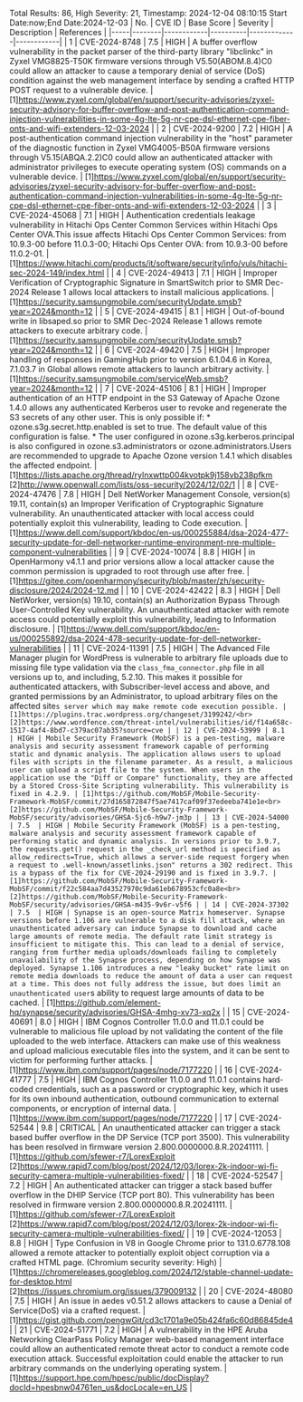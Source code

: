 Total Results: 86, High Severity: 21, Timestamp: 2024-12-04 08:10:15
Start Date:now;End Date:2024-12-03
| No. | CVE ID | Base Score | Severity | Description | References |
|-----|--------|------------|----------|-------------|------------|
| 1 | CVE-2024-8748 | 7.5  | HIGH | A buffer overflow vulnerability in the packet parser of the third-party library "libclinkc" in Zyxel VMG8825-T50K firmware versions through V5.50(ABOM.8.4)C0 could allow an attacker to cause a temporary denial of service (DoS) condition against the web management interface by sending a crafted HTTP POST request to a vulnerable device. | [1]https://www.zyxel.com/global/en/support/security-advisories/zyxel-security-advisory-for-buffer-overflow-and-post-authentication-command-injection-vulnerabilities-in-some-4g-lte-5g-nr-cpe-dsl-ethernet-cpe-fiber-onts-and-wifi-extenders-12-03-2024 |
| 2 | CVE-2024-9200 | 7.2  | HIGH | A post-authentication command injection vulnerability in the "host" parameter of the diagnostic function in Zyxel VMG4005-B50A firmware versions through V5.15(ABQA.2.2)C0 could allow an authenticated attacker with administrator privileges to execute operating system (OS) commands on a vulnerable device. | [1]https://www.zyxel.com/global/en/support/security-advisories/zyxel-security-advisory-for-buffer-overflow-and-post-authentication-command-injection-vulnerabilities-in-some-4g-lte-5g-nr-cpe-dsl-ethernet-cpe-fiber-onts-and-wifi-extenders-12-03-2024 |
| 3 | CVE-2024-45068 | 7.1  | HIGH | Authentication credentials leakage vulnerability in Hitachi Ops Center Common Services within Hitachi Ops Center OVA.This issue affects Hitachi Ops Center Common Services: from 10.9.3-00 before 11.0.3-00; Hitachi Ops Center OVA: from 10.9.3-00 before 11.0.2-01. | [1]https://www.hitachi.com/products/it/software/security/info/vuls/hitachi-sec-2024-149/index.html |
| 4 | CVE-2024-49413 | 7.1  | HIGH | Improper Verification of Cryptographic Signature in SmartSwitch prior to SMR Dec-2024 Release 1 allows local attackers to install malicious applications. | [1]https://security.samsungmobile.com/securityUpdate.smsb?year=2024&month=12 |
| 5 | CVE-2024-49415 | 8.1  | HIGH | Out-of-bound write in libsaped.so prior to SMR Dec-2024 Release 1 allows remote attackers to execute arbitrary code. | [1]https://security.samsungmobile.com/securityUpdate.smsb?year=2024&month=12 |
| 6 | CVE-2024-49420 | 7.5  | HIGH | Improper handling of responses in GamingHub prior to version 6.1.04.6 in Korea, 7.1.03.7 in Global allows remote attackers to launch arbitrary activity. | [1]https://security.samsungmobile.com/serviceWeb.smsb?year=2024&month=12 |
| 7 | CVE-2024-45106 | 8.1  | HIGH | Improper authentication of an HTTP endpoint in the S3 Gateway of Apache Ozone 1.4.0 allows any authenticated Kerberos user to revoke and regenerate the S3 secrets of any other user. This is only possible if:  *  ozone.s3g.secret.http.enabled is set to true. The default value of this configuration is false.  *  The user configured in ozone.s3g.kerberos.principal is also configured in ozone.s3.administrators or ozone.administrators.Users are recommended to upgrade to Apache Ozone version 1.4.1 which disables the affected endpoint. | [1]https://lists.apache.org/thread/rylnxwttp004kvotpk9j158vb238pfkm<br>[2]http://www.openwall.com/lists/oss-security/2024/12/02/1 |
| 8 | CVE-2024-47476 | 7.8  | HIGH | Dell NetWorker Management Console, version(s) 19.11, contain(s) an Improper Verification of Cryptographic Signature vulnerability. An unauthenticated attacker with local access could potentially exploit this vulnerability, leading to Code execution. | [1]https://www.dell.com/support/kbdoc/en-us/000255884/dsa-2024-477-security-update-for-dell-networker-runtime-environment-nre-multiple-component-vulnerabilities |
| 9 | CVE-2024-10074 | 8.8  | HIGH | in OpenHarmony v4.1.1 and prior versions allow a local attacker cause the common permission is upgraded to root through use after free. | [1]https://gitee.com/openharmony/security/blob/master/zh/security-disclosure/2024/2024-12.md |
| 10 | CVE-2024-42422 | 8.3  | HIGH | Dell NetWorker, version(s) 19.10, contain(s) an Authorization Bypass Through User-Controlled Key vulnerability. An unauthenticated attacker with remote access could potentially exploit this vulnerability, leading to Information disclosure. | [1]https://www.dell.com/support/kbdoc/en-us/000255892/dsa-2024-478-security-update-for-dell-networker-vulnerabilities |
| 11 | CVE-2024-11391 | 7.5  | HIGH | The Advanced File Manager plugin for WordPress is vulnerable to arbitrary file uploads due to missing file type validation via the `class_fma_connector.php` file in all versions up to, and including, 5.2.10. This makes it possible for authenticated attackers, with Subscriber-level access and above, and granted permissions by an Administrator, to upload arbitrary files on the affected site`s server which may make remote code execution possible. | [1]https://plugins.trac.wordpress.org/changeset/3199242/<br>[2]https://www.wordfence.com/threat-intel/vulnerabilities/id/f14a658c-1517-4af4-8bd7-c379ac07ab35?source=cve |
| 12 | CVE-2024-53999 | 8.1  | HIGH | Mobile Security Framework (MobSF) is a pen-testing, malware analysis and security assessment framework capable of performing static and dynamic analysis. The application allows users to upload files with scripts in the filename parameter. As a result, a malicious user can upload a script file to the system. When users in the application use the "Diff or Compare" functionality, they are affected by a Stored Cross-Site Scripting vulnerability. This vulnerability is fixed in 4.2.9. | [1]https://github.com/MobSF/Mobile-Security-Framework-MobSF/commit/27d165872847f5ae7417caf09f37edeeba741e1e<br>[2]https://github.com/MobSF/Mobile-Security-Framework-MobSF/security/advisories/GHSA-5jc6-h9w7-jm3p |
| 13 | CVE-2024-54000 | 7.5  | HIGH | Mobile Security Framework (MobSF) is a pen-testing, malware analysis and security assessment framework capable of performing static and dynamic analysis. In versions prior to 3.9.7, the requests.get() request in the _check_url method is specified as allow_redirects=True, which allows a server-side request forgery when a request to .well-known/assetlinks.json" returns a 302 redirect. This is a bypass of the fix for CVE-2024-29190 and is fixed in 3.9.7. | [1]https://github.com/MobSF/Mobile-Security-Framework-MobSF/commit/f22c584aa7d43527970c9da61eb678953cfc0a8e<br>[2]https://github.com/MobSF/Mobile-Security-Framework-MobSF/security/advisories/GHSA-m435-9v6r-v5f6 |
| 14 | CVE-2024-37302 | 7.5  | HIGH | Synapse is an open-source Matrix homeserver. Synapse versions before 1.106 are vulnerable to a disk fill attack, where an unauthenticated adversary can induce Synapse to download and cache large amounts of remote media. The default rate limit strategy is insufficient to mitigate this. This can lead to a denial of service, ranging from further media uploads/downloads failing to completely unavailability of the Synapse process, depending on how Synapse was deployed. Synapse 1.106 introduces a new "leaky bucket" rate limit on remote media downloads to reduce the amount of data a user can request at a time. This does not fully address the issue, but does limit an unauthenticated user`s ability to request large amounts of data to be cached. | [1]https://github.com/element-hq/synapse/security/advisories/GHSA-4mhg-xv73-xq2x |
| 15 | CVE-2024-40691 | 8.0  | HIGH | IBM Cognos Controller 11.0.0 and 11.0.1 could be vulnerable to malicious file upload by not validating the content of the file uploaded to the web interface. Attackers can make use of this weakness and upload malicious executable files into the system, and it can be sent to victim for performing further attacks. | [1]https://www.ibm.com/support/pages/node/7177220 |
| 16 | CVE-2024-41777 | 7.5  | HIGH | IBM Cognos Controller 11.0.0 and 11.0.1 contains hard-coded credentials, such as a password or cryptographic key, which it uses for its own inbound authentication, outbound communication to external components, or encryption of internal data. | [1]https://www.ibm.com/support/pages/node/7177220 |
| 17 | CVE-2024-52544 | 9.8  | CRITICAL | An unauthenticated attacker can trigger a stack based buffer overflow in the DP Service (TCP port 3500). This vulnerability has been resolved in firmware version 2.800.0000000.8.R.20241111. | [1]https://github.com/sfewer-r7/LorexExploit<br>[2]https://www.rapid7.com/blog/post/2024/12/03/lorex-2k-indoor-wi-fi-security-camera-multiple-vulnerabilities-fixed/ |
| 18 | CVE-2024-52547 | 7.2  | HIGH | An authenticated attacker can trigger a stack based buffer overflow in the DHIP Service (TCP port 80). This vulnerability has been resolved in firmware version 2.800.0000000.8.R.20241111. | [1]https://github.com/sfewer-r7/LorexExploit<br>[2]https://www.rapid7.com/blog/post/2024/12/03/lorex-2k-indoor-wi-fi-security-camera-multiple-vulnerabilities-fixed/ |
| 19 | CVE-2024-12053 | 8.8  | HIGH | Type Confusion in V8 in Google Chrome prior to 131.0.6778.108 allowed a remote attacker to potentially exploit object corruption via a crafted HTML page. (Chromium security severity: High) | [1]https://chromereleases.googleblog.com/2024/12/stable-channel-update-for-desktop.html<br>[2]https://issues.chromium.org/issues/379009132 |
| 20 | CVE-2024-48080 | 7.5  | HIGH | An issue in aedes v0.51.2 allows attackers to cause a Denial of Service(DoS) via a crafted request. | [1]https://gist.github.com/pengwGit/cd3c1701a9e05b424fa6c60d86845de4 |
| 21 | CVE-2024-51771 | 7.2  | HIGH | A vulnerability in the HPE Aruba Networking ClearPass Policy Manager web-based management interface could allow an authenticated remote threat actor to conduct a remote code execution attack. Successful exploitation could enable the attacker to run arbitrary commands on the underlying operating system. | [1]https://support.hpe.com/hpesc/public/docDisplay?docId=hpesbnw04761en_us&docLocale=en_US |
